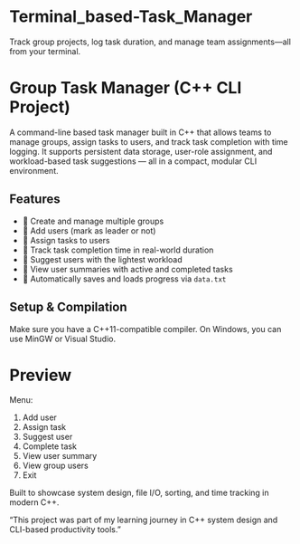 # Terminal_based-Task_Manager
Track group projects, log task duration, and manage team assignments—all from your terminal.
# Group Task Manager (C++ CLI Project)

A command-line based task manager built in C++ that allows teams to manage groups, assign tasks to users, and track task completion with time logging. It supports persistent data storage, user-role assignment, and workload-based task suggestions — all in a compact, modular CLI environment.

## Features

- 🔹 Create and manage multiple groups
- 🔹 Add users (mark as leader or not)
- 🔹 Assign tasks to users
- 🔹 Track task completion time in real-world duration
- 🔹 Suggest users with the lightest workload
- 🔹 View user summaries with active and completed tasks
- 🔹 Automatically saves and loads progress via `data.txt`

##  Setup & Compilation

Make sure you have a C++11-compatible compiler. On Windows, you can use MinGW or Visual Studio.

# Preview
Menu:
1. Add user
2. Assign task
3. Suggest user
4. Complete task
5. View user summary
6. View group users
7. Exit

Built to showcase system design, file I/O, sorting, and time tracking in modern C++.

“This project was part of my learning journey in C++ system design and CLI-based productivity tools.”
